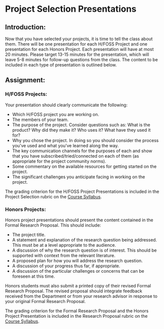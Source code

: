 # Project Selection Presentations

## Introduction:

Now that you have selected your projects, it is time to tell the class about them. There will be one presentation for each H/FOSS Project and one presentation for each Honors Project. Each presentation will have at most 20 minutes. Please target 13-15 minutes for the presentation, which will leave 5-8 minutes for follow-up questions from the class. The content to be included in each type of presentation is outlined below.

## Assignment:

### H/FOSS Projects:

Your presentation should clearly communicate the following:

* Which H/FOSS project you are working on.
* The members of your team.
* The purpose of the project. Consider questions such as: What is the product? Why did they make it? Who uses it? What have they used it for?
* Why you chose the project. In doing so you should consider the process you've used and what you've learned along the way.
* The key communication channels for the purposes of each and show that you have subscribed/tried/connected on each of them (as appropriate for the project community norms).
* Some commentary on the available resources for getting started on the project.
* The significant challenges you anticipate facing in working on the project.

The grading criterion for the H/FOSS Project Presentations is included in the Project Selection rubric on the [Course Syllabus](syllabus.md).

### Honors Projects:

Honors project presentations should present the content contained in the Formal Research Proposal. This should include:

* The project title.
* A statement and explanation of the research question being addressed. This must be at a level appropriate to the audience.
* A discussion of why the research question is of interest. This should be supported with context from the relevant literature.
* A proposed plan for how you will address the research question.
* A discussion of your progress thus far, if appropriate.
* A discussion of the particular challenges or concerns that can be foreseen at this time.

Honors students must also submit a printed copy of their revised Formal Research Proposal. The revised proposal should integrate feedback received from the Department or from your research advisor in response to your original Formal Research Proposal.

The grading criterion for the Formal Research Proposal and the Honors Project Presentation is included in the Research Proposal rubric on the [Course Syllabus](syllabus.md).
